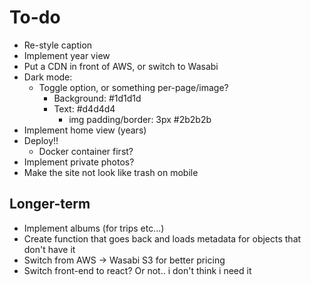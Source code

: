 # To-do

- Re-style caption
- Implement year view
- Put a CDN in front of AWS, or switch to Wasabi
- Dark mode:
  - Toggle option, or something per-page/image?
    - Background: #1d1d1d
    - Text: #d4d4d4
        - img padding/border: 3px #2b2b2b
- Implement home view (years)
- Deploy!!
  - Docker container first?
- Implement private photos?
- Make the site not look like trash on mobile

## Longer-term
- Implement albums (for trips etc...)
- Create function that goes back and loads metadata for objects that don't have it
- Switch from AWS -> Wasabi S3 for better pricing
- Switch front-end to react? Or not.. i don't think i need it